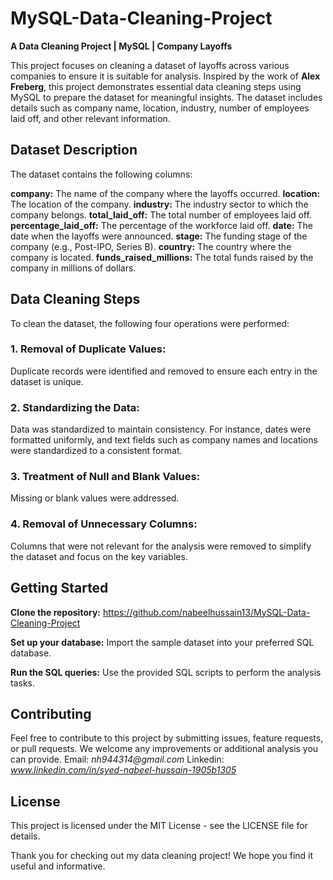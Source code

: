 # MySQL-Data-Cleaning-Project
**A Data Cleaning Project | MySQL | Company Layoffs**

This project focuses on cleaning a dataset of layoffs across various companies to ensure it is suitable for analysis. Inspired by the work of **Alex Freberg**, this project demonstrates essential data cleaning steps using MySQL to prepare the dataset for meaningful insights. The dataset includes details such as company name, location, industry, number of employees laid off, and other relevant information.

## Dataset Description
The dataset contains the following columns:

**company:** The name of the company where the layoffs occurred.
**location:** The location of the company.
**industry:** The industry sector to which the company belongs.
**total_laid_off:** The total number of employees laid off.
**percentage_laid_off:** The percentage of the workforce laid off.
**date:** The date when the layoffs were announced.
**stage:** The funding stage of the company (e.g., Post-IPO, Series B).
**country:** The country where the company is located.
**funds_raised_millions:** The total funds raised by the company in millions of dollars.

## Data Cleaning Steps
To clean the dataset, the following four operations were performed:

### 1. Removal of Duplicate Values:
Duplicate records were identified and removed to ensure each entry in the dataset is unique.

### 2. Standardizing the Data:
Data was standardized to maintain consistency. For instance, dates were formatted uniformly, and text fields such as company names and locations were standardized to a consistent format.

### 3. Treatment of Null and Blank Values:
Missing or blank values were addressed.

### 4. Removal of Unnecessary Columns:
Columns that were not relevant for the analysis were removed to simplify the dataset and focus on the key variables.

## Getting Started
**Clone the repository:** https://github.com/nabeelhussain13/MySQL-Data-Cleaning-Project

**Set up your database:** Import the sample dataset into your preferred SQL database.

**Run the SQL queries:** Use the provided SQL scripts to perform the analysis tasks.

## Contributing
Feel free to contribute to this project by submitting issues, feature requests, or pull requests. We welcome any improvements or additional analysis you can provide.
Email: _nh944314@gmail.com_
Linkedin: _www.linkedin.com/in/syed-nabeel-hussain-1905b1305_

## License
This project is licensed under the MIT License - see the LICENSE file for details.

Thank you for checking out my data cleaning project! We hope you find it useful and informative.
